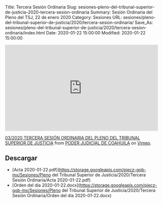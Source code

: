 Title: Tercera Sesión Ordinaria
Slug: sesiones-pleno-del-tribunal-superior-de-justicia-2020-tercera-sesion-ordinaria
Summary: Sesión Ordinaria del Pleno del TSJ, 22 de enero 2020
Category: Sesiones
URL: sesiones/pleno-del-tribunal-superior-de-justicia/2020/tercera-sesion-ordinaria/
Save_As: sesiones/pleno-del-tribunal-superior-de-justicia/2020/tercera-sesion-ordinaria/index.html
Date: 2020-01-22 15:00:00
Modified: 2020-01-22 15:00:00


<div style="padding:56.25% 0 0 0;position:relative;"><iframe src="https://player.vimeo.com/video/386502991" style="position:absolute;top:0;left:0;width:100%;height:100%;" frameborder="0" allow="autoplay; fullscreen" allowfullscreen></iframe></div><script src="https://player.vimeo.com/api/player.js"></script>
<p><a href="https://vimeo.com/386502991">03/2020 TERCERA SESI&Oacute;N ORDINARIA DEL PLENO DEL TRIBUNAL SUPERIOR DE JUSTICIA</a> from <a href="https://vimeo.com/user103229504">PODER JUDICIAL DE COAHUILA</a> on <a href="https://vimeo.com">Vimeo</a>.</p>



## Descargar


* [Acta 2020-01-22.pdf](https://storage.googleapis.com/pjecz-gob-mx/Sesiones/Pleno del Tribunal Superior de Justicia/2020/Tercera Sesión Ordinaria/Acta 2020-01-22.pdf)
* [Orden del día 2020-01-22.docx](https://storage.googleapis.com/pjecz-gob-mx/Sesiones/Pleno del Tribunal Superior de Justicia/2020/Tercera Sesión Ordinaria/Orden del día 2020-01-22.docx)


